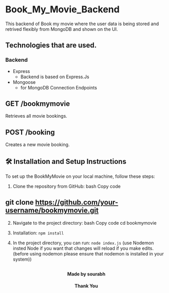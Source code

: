 # Book_My_Movie_Backend

This backend of Book my movie where the user data is being stored and retrived flexibly from MongoDB and shown on the UI.

## Technologies that are used.


### Backend
-  Express
      - Backend is based on Express.Js
-  Mongoose
      - for MongoDB Connection
      Endpoints

## GET /bookmymovie
Retrieves all movie bookings.


## POST /booking
Creates a new movie booking.


## 🛠 Installation and Setup Instructions
To set up the BookMyMovie  on your local machine, follow these steps:

1. Clone the repository from GitHub:
bash
Copy code
## git clone https://github.com/your-username/bookmymovie.git


2. Navigate to the project directory:
bash
Copy code
cd bookmymovie


3. Installation: `npm install`

4. In the project directory, you can run: `node index.js`
(use Nodemon insted Node if you want that changes will reload if you make edits.
(before using nodemon please ensure that nodemon is installed in your system))


##
<h4 align="center">Made by sourabh</h4>
<h4 align="center">Thank You</h4>
